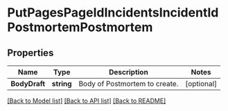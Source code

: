 # PutPagesPageIdIncidentsIncidentIdPostmortemPostmortem

## Properties
Name | Type | Description | Notes
------------ | ------------- | ------------- | -------------
**BodyDraft** | **string** | Body of Postmortem to create. | [optional] 

[[Back to Model list]](../README.md#documentation-for-models) [[Back to API list]](../README.md#documentation-for-api-endpoints) [[Back to README]](../README.md)



